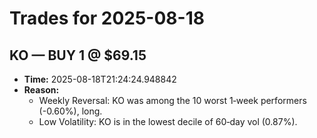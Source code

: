 # Trades for 2025-08-18

## KO — BUY 1 @ $69.15
- **Time:** 2025-08-18T21:24:24.948842
- **Reason:**
  - Weekly Reversal: KO was among the 10 worst 1‑week performers (-0.60%), long.
  - Low Volatility: KO is in the lowest decile of 60‑day vol (0.87%).

